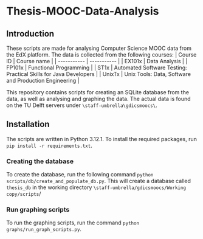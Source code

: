 # Thesis-MOOC-Data-Analysis

## Introduction
These scripts are made for analysing Computer Science MOOC data from the EdX platform. The data is collected from the following courses:
| Course ID      | Course name |
| ----------- | ----------- |
| EX101x  | Data Analysis |
| FP101x | Functional Programming |
| ST1x | Automated Software Testing: Practical Skills for Java Developers |
| UnixTx | Unix Tools: Data, Software and Production Engineering | 

This repository contains scripts for creating an SQLite database from the data, as well as analysing and graphing the data. The actual data is found on the TU Delft servers under `\staff-umbrella\gdicsmoocs\`.

## Installation
The scripts are written in Python 3.12.1. To install the required packages, run `pip install -r requirements.txt`.

### Creating the database
To create the database, run the following command `python scripts/db/create_and_populate_db.py`. This will create a database called `thesis_db` in the working directory `\staff-umbrella/gdicsmoocs/Working copy/scripts`/

### Run graphing scripts
To run the graphing scripts, run the command `python graphs/run_graph_scripts.py`.
